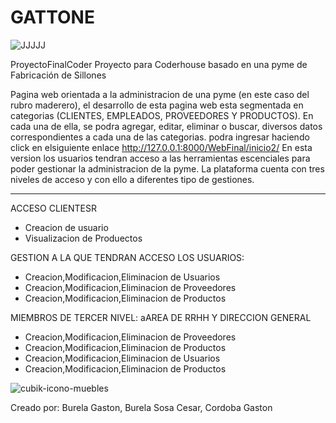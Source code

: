# GATTONE
![JJJJJ](https://user-images.githubusercontent.com/116232046/204146193-759011d5-66e4-45ae-91a1-eb8205990c61.png)

ProyectoFinalCoder
Proyecto para Coderhouse basado en una pyme de Fabricación de Sillones


Pagina web orientada a la administracion de una pyme (en este caso del rubro maderero), el desarrollo de esta pagina web esta
segmentada en categorias (CLIENTES, EMPLEADOS, PROVEEDORES Y PRODUCTOS).
En cada una de ella, se podra agregar, editar, eliminar o buscar, diversos datos correspondientes a cada una de las categorias.
podra ingresar haciendo click en elsiguiente enlace  http://127.0.0.1:8000/WebFinal/inicio2/
En esta version los usuarios tendran acceso a las herramientas escenciales para poder gestionar la administracion de
la pyme.
La plataforma cuenta con tres niveles de  acceso  y con ello a diferentes tipo de gestiones.

------------------------------------------------------------
ACCESO CLIENTESR

* Creacion de usuario
* Visualizacion de Produectos


GESTION A LA QUE TENDRAN ACCESO LOS USUARIOS:

* Creacion,Modificacion,Eliminacion de Usuarios
* Creacion,Modificacion,Eliminacion de Proveedores
* Creacion,Modificacion,Eliminacion de Productos

MIEMBROS DE TERCER  NIVEL: aAREA DE RRHH Y DIRECCION GENERAL

* Creacion,Modificacion,Eliminacion de Proveedores
* Creacion,Modificacion,Eliminacion de Productos
* Creacion,Modificacion,Eliminacion de  Usuarios
* Creacion,Modificacion,Eliminacion de Productos

![cubik-icono-muebles](https://user-images.githubusercontent.com/116232046/204142434-63bb5a2c-d750-4dfc-ad53-fa3265be1af1.png)


Creado por:
Burela Gaston,
Burela Sosa Cesar,
Cordoba Gaston




